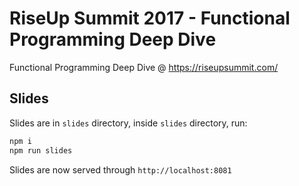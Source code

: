 # RiseUp Summit 2017 - Functional Programming Deep Dive

Functional Programming Deep Dive @ https://riseupsummit.com/

## Slides

Slides are in `slides` directory, inside `slides` directory, run:

```bash
npm i
npm run slides
```

Slides are now served through `http://localhost:8081`


